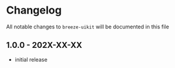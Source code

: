 # Changelog

All notable changes to `breeze-uikit` will be documented in this file

## 1.0.0 - 202X-XX-XX

- initial release
